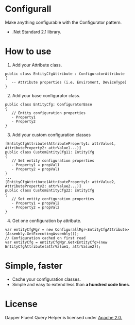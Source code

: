 # Configurall
Make anything configurable with the Configurator pattern.

 - .Net Standard 2.1 library.

# How to use

1. Add your Attribute class.
```
public class EntityCfgAttribute : ConfiguratorAttribute
{
   -- Attribute properties (i.e. Enviroment, DeviceType)
}
```
2. Add your base configurator class.
```
public class EntityCfg: ConfiguratorBase
{
   // Entity configuration properties
   - Property1 
   - Property2
}
```
3. Add your custom configuration classes
```
[EntityCfgAttribute(AttributeProperty1: attrValue1, AttributeProperty2: attrValue1...)]
public class CustomEntityCfg11: EntityCfg
{
   // Set entity configuration properties
   - Property1 = propVal1 
   - Property2 = propVal1
}
...
[EntityCfgAttribute(AttributeProperty1: attrValue2, AttributeProperty2: attrValue2...)]
public class CustomEntityCfg22: EntityCfg
{
   // Set entity configuration properties
   - Property1 = propVal2 
   - Property2 = propVal2
}
```

4. Get one configuration by attribute.
```
var entityCfgMgr = new ConfigurallMgr<EntityCfgAttribute>(Assembly.GetExecutingAssembly());
// Configuration cached on first read
var entityCfg = entityCfgMgr.Get<EntityCfg>(new EntityCfgAttribute(attrValue1, attrValue2)); 
```

# Simple, faster

- Cache your configuration classes.
- Simple and easy to extend less than **a hundred code lines**.

# License

Dapper Fluent Query Helper is licensed under [Apache 2.0.](https://github.com/jiman14/Configurall/blob/main/LICENSE "Apache 2.0 License")
